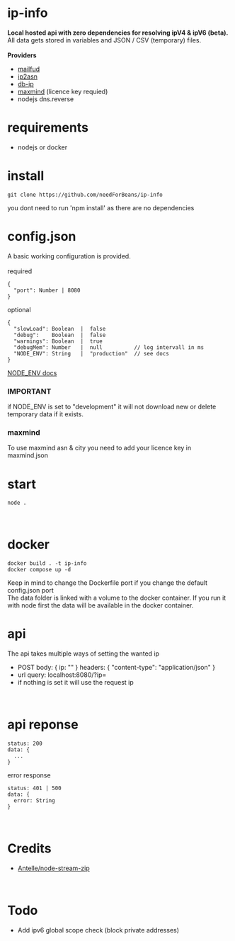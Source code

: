 # ip-info
<b>Local hosted api with zero dependencies for resolving ipV4 & ipV6 (beta).</b>
<br>
All data gets stored in variables and JSON / CSV (temporary) files.
<br><br>
<b>Providers</b>
* <a href="https://mailfud.org/geoip-legacy/">mailfud</a>
* <a href="https://iptoasn.com/">ip2asn</a>
* <a href="https://db-ip.com/db/">db-ip</a>
* <a href="https://www.maxmind.com/en/geoip2-databases">maxmind</a> (licence key requied)
* nodejs dns.reverse

# requirements
* nodejs or docker

# install
```
git clone https://github.com/needForBeans/ip-info
```
you dont need to run 'npm install' as there are no dependencies
<br>

# config.json
A basic working configuration is provided.
<br><br>
required
``` 
{
  "port": Number | 8080
}
```
optional
```
{
  "slowLoad": Boolean  |  false
  "debug":    Boolean  |  false
  "warnings": Boolean  |  true
  "debugMem": Number   |  null          // log intervall in ms
  "NODE_ENV": String   |  "production"  // see docs
}
```
<a href="https://nodejs.dev/en/learn/nodejs-the-difference-between-development-and-production/">NODE_ENV docs</a>
<h3>IMPORTANT</h3>
if NODE_ENV is set to "development" it will not download new or delete temporary data if it exists.
<br>

<h3>maxmind</h3>
To use maxmind asn & city you need to add your licence key in maxmind.json

# start
```
node .
```
<br>

# docker
```
docker build . -t ip-info
docker compose up -d
```
Keep in mind to change the Dockerfile port if you change the default config.json port
<br>
The data folder is linked with a volume to the docker container. If you run it with node first the data will be available in the docker container.
<br>

# api
The api takes multiple ways of setting the wanted ip
* POST body: { ip: "" } headers: { "content-type": "application/json" }
* url query: localhost:8080/?ip=
* if nothing is set it will use the request ip
<br>

# api reponse
```
status: 200
data: {
  ...
}
```
error response
```
status: 401 | 500
data: {
  error: String
}
```
<br>

# Credits
* <a href="https://github.com/antelle/node-stream-zip">Antelle/node-stream-zip</a>
<br>

# Todo
* Add ipv6 global scope check (block private addresses)
